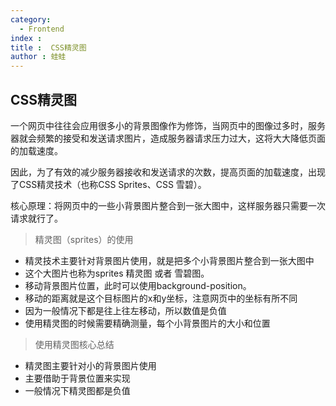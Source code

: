 ```yaml
---
category:
  - Frontend
index : 
title :  CSS精灵图
author : 蛙蛙
---
```

## CSS精灵图

一个网页中往往会应用很多小的背景图像作为修饰，当网页中的图像过多时，服务器就会频繁的接受和发送请求图片，造成服务器请求压力过大，这将大大降低页面的加载速度。

因此，为了有效的减少服务器接收和发送请求的次数，提高页面的加载速度，出现了CSS精灵技术（也称CSS Sprites、CSS 雪碧）。

核心原理：将网页中的一些小背景图片整合到一张大图中，这样服务器只需要一次请求就行了。

> 精灵图（sprites）的使用

- 精灵技术主要针对背景图片使用，就是把多个小背景图片整合到一张大图中
- 这个大图片也称为sprites 精灵图 或者 雪碧图。
- 移动背景图片位置，此时可以使用background-position。
- 移动的距离就是这个目标图片的x和y坐标，注意网页中的坐标有所不同
- 因为一般情况下都是往上往左移动，所以数值是负值
- 使用精灵图的时候需要精确测量，每个小背景图片的大小和位置

> 使用精灵图核心总结

- 精灵图主要针对小的背景图片使用
- 主要借助于背景位置来实现
- 一般情况下精灵图都是负值